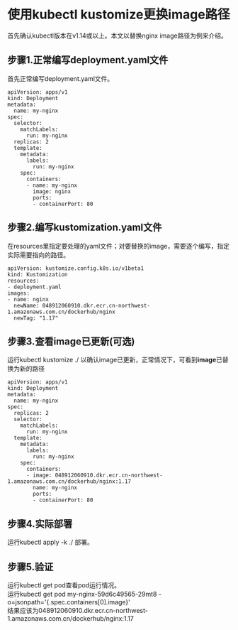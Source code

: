 # 使用kubectl kustomize更换image路径

首先确认kubectl版本在v1.14或以上。本文以替换nginx image路径为例来介绍。

## 步骤1.正常编写deployment.yaml文件
首先正常编写deployment.yaml文件。
```
apiVersion: apps/v1
kind: Deployment
metadata:
  name: my-nginx
spec:
  selector:
    matchLabels:
      run: my-nginx
  replicas: 2
  template:
    metadata:
      labels:
        run: my-nginx
    spec:
      containers:
      - name: my-nginx
        image: nginx
        ports:
        - containerPort: 80
```

## 步骤2.编写kustomization.yaml文件
在resources里指定要处理的yaml文件；对要替换的image，需要逐个编写，指定实际需要指向的路径。
```
apiVersion: kustomize.config.k8s.io/v1beta1
kind: Kustomization
resources:
- deployment.yaml
images:
- name: nginx
  newName: 048912060910.dkr.ecr.cn-northwest-1.amazonaws.com.cn/dockerhub/nginx
  newTag: "1.17"
```

## 步骤3.查看image已更新(可选)
运行kubectl kustomize ./ 以确认image已更新，正常情况下，可看到**image**已替换为新的路径
```
apiVersion: apps/v1
kind: Deployment
metadata:
  name: my-nginx
spec:
  replicas: 2
  selector:
    matchLabels:
      run: my-nginx
  template:
    metadata:
      labels:
        run: my-nginx
    spec:
      containers:
      - image: 048912060910.dkr.ecr.cn-northwest-1.amazonaws.com.cn/dockerhub/nginx:1.17
        name: my-nginx
        ports:
        - containerPort: 80
```

## 步骤4.实际部署
运行kubectl apply -k ./ 部署。

## 步骤5.验证
运行kubectl get pod查看pod运行情况。  
运行kubectl get pod my-nginx-59d6c49565-29mt8 -o=jsonpath='{.spec.containers[0].image}'  
结果应该为048912060910.dkr.ecr.cn-northwest-1.amazonaws.com.cn/dockerhub/nginx:1.17